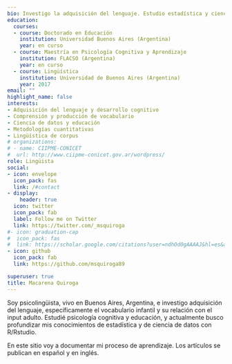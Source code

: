 ```yaml
---
bio: Investigo la adquisición del lenguaje. Estudio estadística y ciencia de datos con R/Rstudio.
education:
  courses:
  - course: Doctorado en Educación
    institution: Universidad Buenos Aires (Argentina)
    year: en curso
  - course: Maestría en Psicología Cognitiva y Aprendizaje
    institution: FLACSO (Argentina)
    year: en curso
  - course: Lingüística
    institution: Universidad de Buenos Aires (Argentina)
    year: 2017
email: ""
highlight_name: false
interests:
- Adquisición del lenguaje y desarrollo cognitivo
- Comprensión y producción de vocabulario
- Ciencia de datos y educación
- Metodologías cuantitativas
- Lingüística de corpus
# organizations:
# - name: CIIPME-CONICET
#  url: http://www.ciipme-conicet.gov.ar/wordpress/
role: Lingüista 
social:
- icon: envelope
  icon_pack: fas
  link: /#contact
- display:
    header: true
  icon: twitter
  icon_pack: fab
  label: Follow me on Twitter
  link: https://twitter.com/_msquiroga
#- icon: graduation-cap
#  icon_pack: fas
#  link: https://scholar.google.com/citations?user=ndhOd0gAAAAJ&hl=es&authuser=1
- icon: github
  icon_pack: fab
  link: https://github.com/msquiroga89

superuser: true
title: Macarena Quiroga
---
```


Soy psicolingüista, vivo en Buenos Aires, Argentina, e investigo adquisición del lenguaje, específicamente el vocabulario infantil y su relación con el input adulto. Estudié psicología cognitiva y educación, y actualmente busco profundizar mis conocimientos de estadística y de ciencia de datos con R/Rstudio.

En este sitio voy a documentar mi proceso de aprendizaje. Los artículos se publican en español y en inglés.